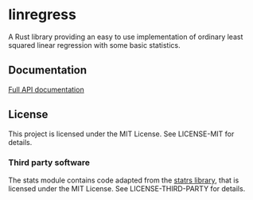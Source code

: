 # linregress
A Rust library providing an easy to use implementation of ordinary
least squared linear regression with some basic statistics.

## Documentation

[Full API documentation](https://docs.rs/linregress)

## License
This project is licensed under the MIT License.
See LICENSE-MIT for details.

### Third party software
The stats module contains code adapted from the [statrs library](https://github.com/statrs-dev/statrs/),
that is licensed under the MIT License.
See LICENSE-THIRD-PARTY for details.
